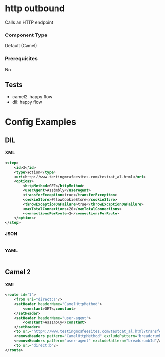 # http outbound

Calls an HTTP endpoint

### Component Type

Default (Camel)

### Prerequisites

No

## Tests

- camel2: happy flow
- dil: happy flow

# Config Examples

## DIL

#### XML

```xml
<step>
    <id>3</id>
    <type>action</type>
    <uri>http://www.testingmcafeesites.com/testcat_al.html</uri>
    <options>							
        <httpMethod>GET</httpMethod>
        <userAgent>Assimbly</userAgent>
        <transferException>true</transferException>
        <cookieStore>#flowCookieStore</cookieStore>
        <throwExceptionOnFailure>true</throwExceptionOnFailure>
        <maxTotalConnections>20</maxTotalConnections>
        <connectionsPerRoute>2</connectionsPerRoute>
    </options>
</step>
```

#### JSON

```json

```

#### YAML

```yaml

```

## Camel 2

#### XML

```xml
<route id="1">
    <from uri="direct:a"/>
    <setHeader headerName="CamelHttpMethod">
        <constant>GET</constant>
    </setHeader>
    <setHeader headerName="user-agent">
        <constant>Assimbly</constant>
    </setHeader>
    <to uri="http4://www.testingmcafeesites.com/testcat_al.html?transferException=true&amp;cookieStore=#flowCookieStore&amp;throwExceptionOnFailure=true&amp;maxTotalConnections=20&amp;connectionsPerRoute=2"/>
    <removeHeaders pattern="CamelHttpMethod" excludePattern="breadcrumbId"/>
    <removeHeaders pattern="user-agent" excludePattern="breadcrumbId"/>
    <to uri="direct:b"/>
</route>
```



